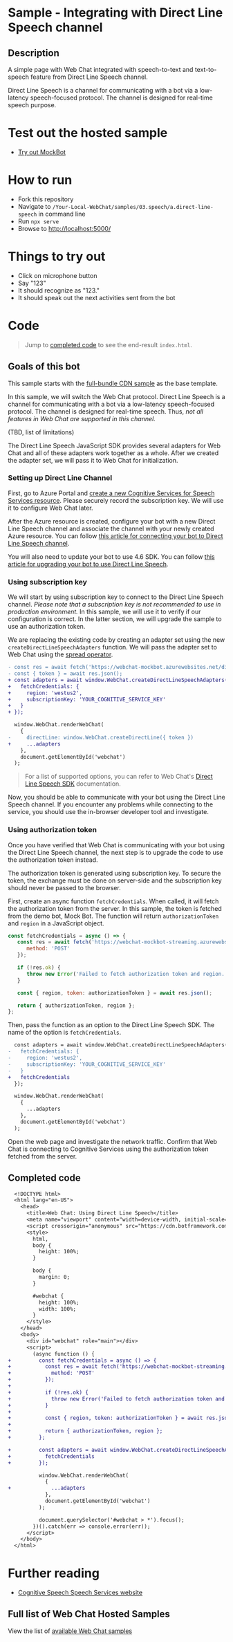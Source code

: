 # Sample - Integrating with Direct Line Speech channel

## Description

A simple page with Web Chat integrated with speech-to-text and text-to-speech feature from Direct Line Speech channel.

Direct Line Speech is a channel for communicating with a bot via a low-latency speech-focused protocol. The channel is designed for real-time speech purpose.

# Test out the hosted sample

-  [Try out MockBot](https://microsoft.github.io/BotFramework-WebChat/03.speech/a.direct-line-speech)

# How to run

-  Fork this repository
-  Navigate to `/Your-Local-WebChat/samples/03.speech/a.direct-line-speech` in command line
-  Run `npx serve`
-  Browse to [http://localhost:5000/](http://localhost:5000/)

# Things to try out

-  Click on microphone button
-  Say "123"
-  It should recognize as "123."
-  It should speak out the next activities sent from the bot

# Code

> Jump to [completed code](#completed-code) to see the end-result `index.html`.

## Goals of this bot

This sample starts with the [full-bundle CDN sample](./../01.getting-started/a.full-bundle/README.md) as the base template.

In this sample, we will switch the Web Chat protocol. Direct Line Speech is a channel for communicating with a bot via a low-latency speech-focused protocol. The channel is designed for real-time speech. Thus, _not all features in Web Chat are supported in this channel._

(TBD, list of limitations)

The Direct Line Speech JavaScript SDK provides several adapters for Web Chat and all of these adapters work together as a whole. After we created the adapter set, we will pass it to Web Chat for initialization.

### Setting up Direct Line Channel

First, go to Azure Portal and [create a new Cognitive Services for Speech Services resource](https://ms.portal.azure.com/#blade/Microsoft_Azure_Marketplace/MarketplaceOffersBlade/selectedMenuItemId/CognitiveServices_MP/dontDiscardJourney/true/launchingContext/%7B%22source%22%3A%22Resources%20Microsoft.CognitiveServices%2Faccounts%22%7D). Please securely record the subscription key. We will use it to configure Web Chat later.

After the Azure resource is created, configure your bot with a new Direct Line Speech channel and associate the channel with your newly created Azure resource. You can follow [this article for connecting your bot to Direct Line Speech channel](https://docs.microsoft.com/en-us/azure/bot-service/bot-service-channel-connect-directlinespeech?view=azure-bot-service-4.0).

You will also need to update your bot to use 4.6 SDK. You can follow [this article for upgrading your bot to use Direct Line Speech](https://docs.microsoft.com/en-us/azure/bot-service/directline-speech-bot?view=azure-bot-service-4.0).

### Using subscription key

We will start by using subscription key to connect to the Direct Line Speech channel. _Please note that a subscription key is not recommended to use in production environment._ In this sample, we will use it to verify if our configuration is correct. In the latter section, we will upgrade the sample to use an authorization token.

We are replacing the existing code by creating an adapter set using the new `createDirectLineSpeechAdapters` function. We will pass the adapter set to Web Chat using the [spread operator](https://developer.mozilla.org/en-US/docs/Web/JavaScript/Reference/Operators/Spread_syntax).

```diff
- const res = await fetch('https://webchat-mockbot.azurewebsites.net/directline/token', { method: 'POST' });
- const { token } = await res.json();
+ const adapters = await window.WebChat.createDirectLineSpeechAdapters({
+   fetchCredentials: {
+     region: 'westus2',
+     subscriptionKey: 'YOUR_COGNITIVE_SERVICE_KEY'
+   }
+ });

  window.WebChat.renderWebChat(
    {
-     directLine: window.WebChat.createDirectLine({ token })
+     ...adapters
    },
    document.getElementById('webchat')
  );
```

> For a list of supported options, you can refer to Web Chat's [Direct Line Speech SDK](https://github.com/microsoft/BotFramework-WebChat/tree/master/packages/directlinespeech/) documentation.

Now, you should be able to communicate with your bot using the Direct Line Speech channel. If you encounter any problems while connecting to the service, you should use the in-browser developer tool and investigate.

### Using authorization token

Once you have verified that Web Chat is communicating with your bot using the Direct Line Speech channel, the next step is to upgrade the code to use the authorization token instead.

The authorization token is generated using subscription key. To secure the token, the exchange must be done on server-side and the subscription key should never be passed to the browser.

First, create an async function `fetchCredentials`. When called, it will fetch the authorization token from the server. In this sample, the token is fetched from the demo bot, Mock Bot. The function will return `authorizationToken` and `region` in a JavaScript object.

```js
const fetchCredentials = async () => {
   const res = await fetch('https://webchat-mockbot-streaming.azurewebsites.net/speechservices/token', {
      method: 'POST'
   });

   if (!res.ok) {
      throw new Error('Failed to fetch authorization token and region.');
   }

   const { region, token: authorizationToken } = await res.json();

   return { authorizationToken, region };
};
```

Then, pass the function as an option to the Direct Line Speech SDK. The name of the option is `fetchCredentials`.

```diff
  const adapters = await window.WebChat.createDirectLineSpeechAdapters({
-   fetchCredentials: {
-     region: 'westus2',
-     subscriptionKey: 'YOUR_COGNITIVE_SERVICE_KEY'
-   }
+   fetchCredentials
  });

  window.WebChat.renderWebChat(
    {
      ...adapters
    },
    document.getElementById('webchat')
  );
```

Open the web page and investigate the network traffic. Confirm that Web Chat is connecting to Cognitive Services using the authorization token fetched from the server.

## Completed code

```diff
  <!DOCTYPE html>
  <html lang="en-US">
    <head>
      <title>Web Chat: Using Direct Line Speech</title>
      <meta name="viewport" content="width=device-width, initial-scale=1.0" />
      <script crossorigin="anonymous" src="https://cdn.botframework.com/botframework-webchat/latest/webchat.js"></script>
      <style>
        html,
        body {
          height: 100%;
        }

        body {
          margin: 0;
        }

        #webchat {
          height: 100%;
          width: 100%;
        }
      </style>
    </head>
    <body>
      <div id="webchat" role="main"></div>
      <script>
        (async function () {
+         const fetchCredentials = async () => {
+           const res = await fetch('https://webchat-mockbot-streaming.azurewebsites.net/speechservices/token', {
+             method: 'POST'
+           });
+
+           if (!res.ok) {
+             throw new Error('Failed to fetch authorization token and region.');
+           }
+
+           const { region, token: authorizationToken } = await res.json();
+
+           return { authorizationToken, region };
+         };

+         const adapters = await window.WebChat.createDirectLineSpeechAdapters({
+           fetchCredentials
+         });

          window.WebChat.renderWebChat(
            {
+             ...adapters
            },
            document.getElementById('webchat')
          );

          document.querySelector('#webchat > *').focus();
        })().catch(err => console.error(err));
      </script>
    </body>
  </html>
```

# Further reading

-  [Cognitive Speech Speech Services website](https://azure.microsoft.com/en-us/services/cognitive-services/speech-services/)

## Full list of Web Chat Hosted Samples

View the list of [available Web Chat samples](https://github.com/microsoft/BotFramework-WebChat/tree/master/samples)
